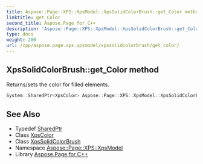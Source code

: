 ```yaml
---
title: Aspose::Page::XPS::XpsModel::XpsSolidColorBrush::get_Color method
linktitle: get_Color
second_title: Aspose.Page for C++
description: 'Aspose::Page::XPS::XpsModel::XpsSolidColorBrush::get_Color method. Returns/sets the color for filled elements in C++.'
type: docs
weight: 200
url: /cpp/aspose.page.xps.xpsmodel/xpssolidcolorbrush/get_color/
---
```

## XpsSolidColorBrush::get_Color method


Returns/sets the color for filled elements.

```cpp
System::SharedPtr<XpsColor> Aspose::Page::XPS::XpsModel::XpsSolidColorBrush::get_Color()
```

## See Also

* Typedef [SharedPtr](../../../system/sharedptr/)
* Class [XpsColor](../../xpscolor/)
* Class [XpsSolidColorBrush](../)
* Namespace [Aspose::Page::XPS::XpsModel](../../)
* Library [Aspose.Page for C++](../../../)
